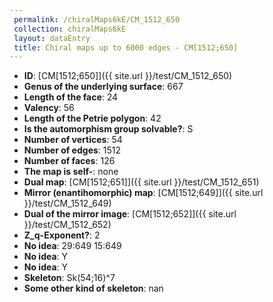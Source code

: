 ```yaml
--- 
 permalink: /chiralMaps6kE/CM_1512_650 
 collection: chiralMaps6kE
 layout: dataEntry
 title: Chiral maps up to 6000 edges - CM[1512;650]
---
```


- **ID**: [CM[1512;650]]({{ site.url }}/test/CM_1512_650)
- **Genus of the underlying surface**: 667
- **Length of the face**: 24
- **Valency**: 56
- **Length of the Petrie polygon**: 42
- **Is the automorphism group solvable?**: S
- **Number of vertices**: 54
- **Number of edges**: 1512
- **Number of faces**: 126
- **The map is self-**: none
- **Dual map**: [CM[1512;651]]({{ site.url }}/test/CM_1512_651)
- **Mirror (enantihomorphic) map**: [CM[1512;649]]({{ site.url }}/test/CM_1512_649)
- **Dual of the mirror image**: [CM[1512;652]]({{ site.url }}/test/CM_1512_652)
- **Z_q-Exponent?**: 2
- **No idea**:  29:649 15:649
- **No idea**: Y
- **No idea**: Y
- **Skeleton**: Sk(54;16)^7
- **Some other kind of skeleton**: nan
